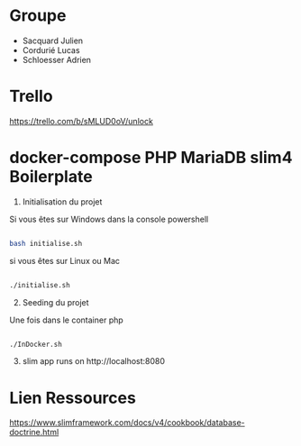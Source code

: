 # Groupe

- Sacquard Julien
- Cordurié Lucas
- Schloesser Adrien

# Trello

https://trello.com/b/sMLUD0oV/unlock


# docker-compose PHP MariaDB slim4 Boilerplate

1. Initialisation du projet

Si vous êtes sur Windows dans la console powershell

```bash

bash initialise.sh

```

si vous êtes sur Linux ou Mac

```bash

./initialise.sh

```

2. Seeding du projet

Une fois dans le container php

```bash

./InDocker.sh

```


3. slim app runs on http://localhost:8080


# Lien Ressources

https://www.slimframework.com/docs/v4/cookbook/database-doctrine.html
